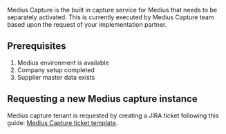 Medius Capture is the built in capture service for Medius that needs to be separately activated. This is currently executed by Medius Capture team based upon the request of your implementation partner. 

## Prerequisites
1. Medius environment is available
2. Company setup completed
3. Supplier master data exists

## Requesting a new Medius capture instance
Medius capture tenant is requested by creating a JIRA ticket following this guide: [Medius Capture ticket template](https://medius.atlassian.net/wiki/spaces/MFP/pages/85493125/Ticket+templates#Tickettemplates-MediusFlowcaptureactivation(Mediusinternalandpartners)).

